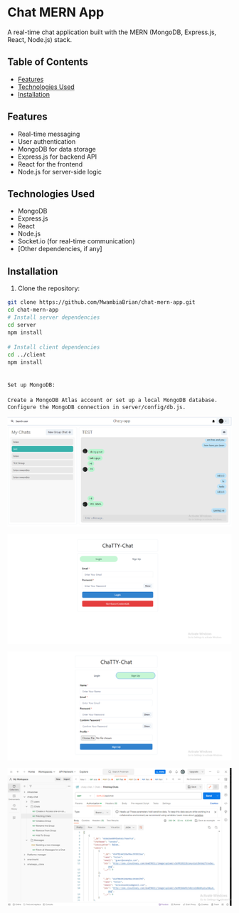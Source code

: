 # Chat MERN App

A real-time chat application built with the MERN (MongoDB, Express.js, React, Node.js) stack.

## Table of Contents

- [Features](#features)
- [Technologies Used](#technologies-used)
- [Installation](#installation)

## Features

- Real-time messaging
- User authentication
- MongoDB for data storage
- Express.js for backend API
- React for the frontend
- Node.js for server-side logic

## Technologies Used

- MongoDB
- Express.js
- React
- Node.js
- Socket.io (for real-time communication)
- [Other dependencies, if any]

## Installation

1. Clone the repository:

```bash
git clone https://github.com/MwambiaBrian/chat-mern-app.git
cd chat-mern-app
# Install server dependencies
cd server
npm install

# Install client dependencies
cd ../client
npm install


Set up MongoDB:

Create a MongoDB Atlas account or set up a local MongoDB database.
Configure the MongoDB connection in server/config/db.js.


```

![Chat page](image.png)

![Login page](image-1.png)

![Sign up page](image-2.png)

![Postman image of messages](image-3.png)
